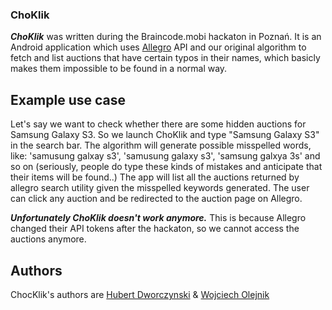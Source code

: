 ### ChoKlik

***ChoKlik*** was written during the Braincode.mobi hackaton in Poznań. It is an Android application which uses [Allegro](http://allegro.pl) API and our original algorithm to fetch and list auctions that have certain typos in their names, which basicly makes them impossible to be found in a normal way.

## Example use case
Let's say we want to check whether there are some hidden auctions for Samsung Galaxy S3.
So we launch ChoKlik and type "Samsung Galaxy S3" in the search bar.
The algorithm will generate possible misspelled words, like: 'samusung galxay s3', 'samusung galaxy s3', 'samsung galxya 3s' and so on (seriously, people do type these kinds of mistakes and anticipate that their items will be found..)
The app will list all the auctions returned by allegro search utility given the misspelled keywords generated.
The user can click any auction and be redirected to the auction page on Allegro.

***Unfortunately ChoKlik doesn't work anymore.*** This is because Allegro changed their API tokens after the hackaton, so we cannot access the auctions anymore.

## Authors
ChocKlik's authors are [Hubert Dworczynski](https://github.com/TrebuhD) &amp; [Wojciech Olejnik](https://github.com/Divoolej)
